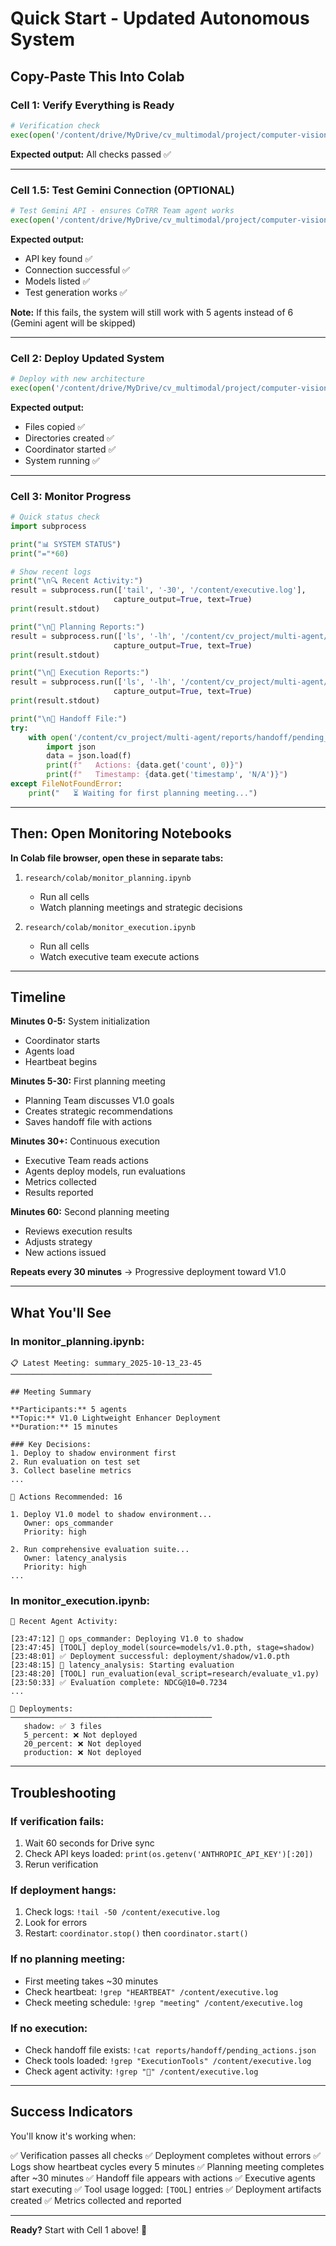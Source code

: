 # Quick Start - Updated Autonomous System

## Copy-Paste This Into Colab

### Cell 1: Verify Everything is Ready
```python
# Verification check
exec(open('/content/drive/MyDrive/cv_multimodal/project/computer-vision-clean/research/colab/verify_deployment.py').read())
```

**Expected output:** All checks passed ✅

---

### Cell 1.5: Test Gemini Connection (OPTIONAL)
```python
# Test Gemini API - ensures CoTRR Team agent works
exec(open('/content/drive/MyDrive/cv_multimodal/project/computer-vision-clean/research/colab/test_gemini_connection.py').read())
```

**Expected output:**
- API key found ✅
- Connection successful ✅
- Models listed ✅
- Test generation works ✅

**Note:** If this fails, the system will still work with 5 agents instead of 6 (Gemini agent will be skipped)

---

### Cell 2: Deploy Updated System
```python
# Deploy with new architecture
exec(open('/content/drive/MyDrive/cv_multimodal/project/computer-vision-clean/research/colab/deploy_updated_system.py').read())
```

**Expected output:**
- Files copied ✅
- Directories created ✅
- Coordinator started ✅
- System running ✅

---

### Cell 3: Monitor Progress
```python
# Quick status check
import subprocess

print("📊 SYSTEM STATUS")
print("="*60)

# Show recent logs
print("\n🔍 Recent Activity:")
result = subprocess.run(['tail', '-30', '/content/executive.log'],
                       capture_output=True, text=True)
print(result.stdout)

print("\n📁 Planning Reports:")
result = subprocess.run(['ls', '-lh', '/content/cv_project/multi-agent/reports/planning/'],
                       capture_output=True, text=True)
print(result.stdout)

print("\n📁 Execution Reports:")
result = subprocess.run(['ls', '-lh', '/content/cv_project/multi-agent/reports/execution/'],
                       capture_output=True, text=True)
print(result.stdout)

print("\n🤝 Handoff File:")
try:
    with open('/content/cv_project/multi-agent/reports/handoff/pending_actions.json', 'r') as f:
        import json
        data = json.load(f)
        print(f"   Actions: {data.get('count', 0)}")
        print(f"   Timestamp: {data.get('timestamp', 'N/A')}")
except FileNotFoundError:
    print("   ⏳ Waiting for first planning meeting...")
```

---

## Then: Open Monitoring Notebooks

**In Colab file browser, open these in separate tabs:**

1. `research/colab/monitor_planning.ipynb`
   - Run all cells
   - Watch planning meetings and strategic decisions

2. `research/colab/monitor_execution.ipynb`
   - Run all cells
   - Watch executive team execute actions

---

## Timeline

**Minutes 0-5:** System initialization
- Coordinator starts
- Agents load
- Heartbeat begins

**Minutes 5-30:** First planning meeting
- Planning Team discusses V1.0 goals
- Creates strategic recommendations
- Saves handoff file with actions

**Minutes 30+:** Continuous execution
- Executive Team reads actions
- Agents deploy models, run evaluations
- Metrics collected
- Results reported

**Minutes 60:** Second planning meeting
- Reviews execution results
- Adjusts strategy
- New actions issued

**Repeats every 30 minutes** → Progressive deployment toward V1.0

---

## What You'll See

### In monitor_planning.ipynb:
```
📋 Latest Meeting: summary_2025-10-13_23-45
─────────────────────────────────────────────

## Meeting Summary

**Participants:** 5 agents
**Topic:** V1.0 Lightweight Enhancer Deployment
**Duration:** 15 minutes

### Key Decisions:
1. Deploy to shadow environment first
2. Run evaluation on test set
3. Collect baseline metrics
...

🎯 Actions Recommended: 16

1. Deploy V1.0 model to shadow environment...
   Owner: ops_commander
   Priority: high

2. Run comprehensive evaluation suite...
   Owner: latency_analysis
   Priority: high
...
```

### In monitor_execution.ipynb:
```
🤖 Recent Agent Activity:

[23:47:12] 🤖 ops_commander: Deploying V1.0 to shadow
[23:47:45] [TOOL] deploy_model(source=models/v1.0.pth, stage=shadow)
[23:48:01] ✅ Deployment successful: deployment/shadow/v1.0.pth
[23:48:15] 🤖 latency_analysis: Starting evaluation
[23:48:20] [TOOL] run_evaluation(eval_script=research/evaluate_v1.py)
[23:50:33] ✅ Evaluation complete: NDCG@10=0.7234
...

🚀 Deployments:
─────────────────────────────────────────────
   shadow: ✅ 3 files
   5_percent: ❌ Not deployed
   20_percent: ❌ Not deployed
   production: ❌ Not deployed
```

---

## Troubleshooting

### If verification fails:
1. Wait 60 seconds for Drive sync
2. Check API keys loaded: `print(os.getenv('ANTHROPIC_API_KEY')[:20])`
3. Rerun verification

### If deployment hangs:
1. Check logs: `!tail -50 /content/executive.log`
2. Look for errors
3. Restart: `coordinator.stop()` then `coordinator.start()`

### If no planning meeting:
- First meeting takes ~30 minutes
- Check heartbeat: `!grep "HEARTBEAT" /content/executive.log`
- Check meeting schedule: `!grep "meeting" /content/executive.log`

### If no execution:
- Check handoff file exists: `!cat reports/handoff/pending_actions.json`
- Check tools loaded: `!grep "ExecutionTools" /content/executive.log`
- Check agent activity: `!grep "🤖" /content/executive.log`

---

## Success Indicators

You'll know it's working when:

✅ Verification passes all checks
✅ Deployment completes without errors
✅ Logs show heartbeat cycles every 5 minutes
✅ Planning meeting completes after ~30 minutes
✅ Handoff file appears with actions
✅ Executive agents start executing
✅ Tool usage logged: `[TOOL]` entries
✅ Deployment artifacts created
✅ Metrics collected and reported

---

**Ready?** Start with Cell 1 above! 🚀
